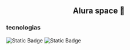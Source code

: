 #### <h2 align='center'>Alura space 🚀</h2>

### tecnologias
<img alt="Static Badge" src="https://img.shields.io/badge/django-23664D?style=for-the-badge&logo=django&logoColor=white&color=23664D"> <img alt="Static Badge" src="https://img.shields.io/badge/python-%2314354C?style=for-the-badge&logo=python&logoColor=white&color=14354C">


